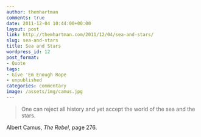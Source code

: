```yaml
---
author: themhartman
comments: true
date: 2011-12-04 10:44:00+00:00
layout: post
link: http://themhartman.com/2011/12/04/sea-and-stars/
slug: sea-and-stars
title: Sea and Stars
wordpress_id: 12
post_format:
- Quote
tags:
- Give 'Em Enough Rope
- unpublished
categories: commentary
image: /assets/img/camus.jpg
---
```


<blockquote>One can reject all history and yet accept the world of the sea and the stars.</blockquote>




Albert Camus, _The Rebel_, page 276.
